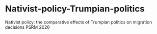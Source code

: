 # Nativist-policy-Trumpian-politics
Nativist policy: the comparative effects of Trumpian politics on migration decisions PSRM 2020

